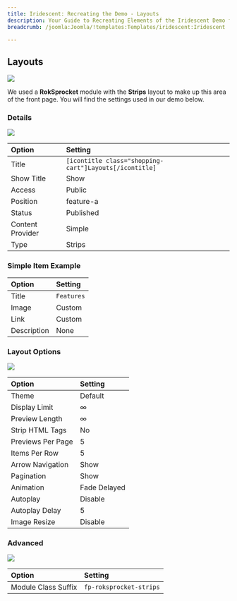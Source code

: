 ```yaml
---
title: Iridescent: Recreating the Demo - Layouts
description: Your Guide to Recreating Elements of the Iridescent Demo for Joomla
breadcrumb: /joomla:Joomla/!templates:Templates/iridescent:Iridescent

---
```


Layouts
-----

![][demo]

We used a **RokSprocket** module with the **Strips** layout to make up this area of the front page. You will find the settings used in our demo below.

### Details

![][demo2]

|      Option      |                        Setting                         |
| :--------------- | :----------------------------------------------------- |
| Title            | `[icontitle class="shopping-cart"]Layouts[/icontitle]` |
| Show Title       | Show                                                   |
| Access           | Public                                                 |
| Position         | feature-a                                              |
| Status           | Published                                              |
| Content Provider | Simple                                                 |
| Type             | Strips                                                 |

### Simple Item Example

|    Option   |  Setting   |
| :---------- | :--------- |
| Title       | `Features` |
| Image       | Custom     |
| Link        | Custom     |
| Description | None       |

### Layout Options

![][demo3]

|       Option      |   Setting    |
| :---------------- | :----------- |
| Theme             | Default      |
| Display Limit     | ∞            |
| Preview Length    | ∞            |
| Strip HTML Tags   | No           |
| Previews Per Page | 5            |
| Items Per Row     | 5            |
| Arrow Navigation  | Show         |
| Pagination        | Show         |
| Animation         | Fade Delayed |
| Autoplay          | Disable      |
| Autoplay Delay    | 5            |
| Image Resize      | Disable      |


### Advanced

![][demo4]

|        Option       |         Setting         |
| :------------------ | :---------------------- |
| Module Class Suffix | `fp-roksprocket-strips` |

[demo]: assets/demo_6.jpeg
[demo2]: assets/demo_6a.jpeg
[demo3]: assets/demo_6b.jpeg
[demo4]: assets/demo_6c.jpeg
